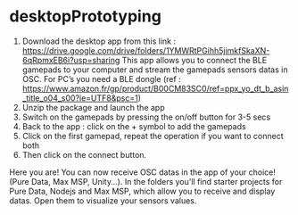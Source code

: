 # desktopPrototyping
1. Download the desktop app from this link : https://drive.google.com/drive/folders/1YMWRtPGihh5jimkfSkaXN-6qRpmxEB6i?usp=sharing
This app allows you to connect the BLE gamepads to your computer and stream the gamepads sensors datas in OSC.
For PC’s you need a BLE dongle (ref : https://www.amazon.fr/gp/product/B00CM83SC0/ref=ppx_yo_dt_b_asin_title_o04_s00?ie=UTF8&psc=1)
2. Unzip the package and launch the app
3. Switch on the gamepads by pressing the on/off button for 3-5 secs
4. Back to the app : click on the + symbol to add the gamepads
5. Click on the first gamepad, repeat the operation if you want to connect both
6. Then click on the connect button.

Here you are!
You can now receive OSC datas in the app of your choice! (Pure Data, Max MSP, Unity…).
In the folders you'll find starter projects for Pure Data, Nodejs and Max MSP, which allow you to receive and display datas. Open them to visualize your sensors values.
